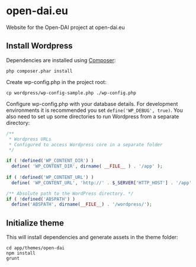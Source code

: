 open-dai.eu
===========

Website for the Open-DAI project at open-dai.eu

## Install Wordpress

Dependencies are installed using [Composer](http://getcomposer.org):

```
php composer.phar install
```

Create wp-config.php in the project root:

```
cp wordpress/wp-config-sample.php ./wp-config.php
```

Configure wp-config.php with your database details. For development environments it is recommended you set `define('WP_DEBUG', true)`. You also need to set up some directories to run Wordpress from a separate directory:

```php
/**
 * Wordpress URLs
 * Configured to access Wordpress core in a separate folder
 */

if ( !defined('WP_CONTENT_DIR') )
  define( 'WP_CONTENT_DIR', dirname( __FILE__ ) . '/app' );
  
if ( !defined('WP_CONTENT_URL') )
  define( 'WP_CONTENT_URL', 'http://' . $_SERVER['HTTP_HOST'] . '/app' );

/** Absolute path to the WordPress directory. */
if ( !defined('ABSPATH') )
  define('ABSPATH', dirname(__FILE__) . '/wordpress/');
```


## Initialize theme

This will install dependencies and generate assets in the theme folder:

```
cd app/themes/open-dai
npm install
grunt
```

